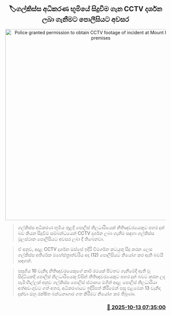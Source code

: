 <p align='center'><b><h2 align='center' title='Police granted permission to obtain CCTV footage of incident at Mount Lavinia court premises'>🏷ගල්කිස්ස අධිකරණ භූමියේ සිදුවීම ගැන CCTV දර්ශන ලබා ගැනීමට පොලීසියට අවසර</h2></b></p>
<p align='center'><img src='https://helakuru.sgp1.cdn.digitaloceanspaces.com/esana/images/lib/court-2.jpg' width='600' alt='Police granted permission to obtain CCTV footage of incident at Mount Lavinia court premises'></p>

> ගල්කිස්ස අධිකරණ භූමිය තුළදී පොලිස් නිලධාරියෙක් නීතිඥවරයෙකුට පහර දුන් බව කියන සිදුවීම සම්බන්ධයෙන් CCTV දර්ශන ලබා ගැනීම සඳහා ගල්කිස්ස මූලස්ථාන පොලීසියට අවසර ලබා දී තිබෙනවා.

> ඒ අනුව, අදාළ CCTV දර්ශන ඔස්සේ ඉදිරි විමර්ශන කටයුතු සිදු කරන ලෙස ගල්කිස්ස අතිරේක මහේස්ත්‍රාත්වරිය අද (12) පොලීසියට නියෝග කර ඇති බවයි සඳහන්.

> පසුගිය 10 වැනිදා නීතිඥවරයෙකුගේ කාර් රථයක් පිටතට ගැනීමේදී ඇති වූ සිද්ධියකදී පොලිස් නිලධාරියෙකු විසින් නීතිඥවරයෙකුට පහර දුන් බවට කරන ලද පැමිණිල්ලක් අනුව ගල්කිස්ස පොලිස් ස්ථානය මගින් අදාළ පොලිස් නිලධාරියා අත්අඩංගුවට ගත් අතර, අධිකරණයට ඉදිරිපත් කිරීමෙන් පසු එළඹෙන 13 වැනිදා දක්වා ඔහු රක්ෂිත බන්ධනාගාර ගත කිරීමට නියෝග කර තිබුණා.



<h3 align='right'><a href='https://www.helakuru.lk/esana/p/114417/'>📅 2025-10-13 07:35:00</a></h3>
